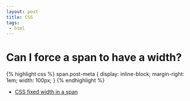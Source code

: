 ```yaml
---
layout: post
title: CSS
tags: 
 - html
---
```


# Can I force a span to have a width?

{% highlight css %}
span.post-meta {
   display: inline-block;
   margin-right: 1em;
   width: 100px;
}
{% endhighlight %}

- [CSS fixed width in a span](http://stackoverflow.com/questions/257505/css-fixed-width-in-a-span)